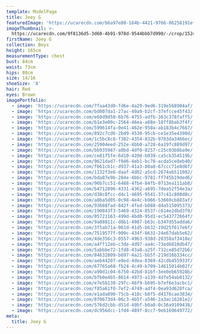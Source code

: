 ```yaml
---
template: ModelPage
title: Joey G
featuredImage: 'https://ucarecdn.com/b6a97e80-164b-4421-9766-06258191ef5e/'
imageThumbnail: >-
  https://ucarecdn.com/9f8136d5-3d60-4b91-978d-9544bbb7d990/-/crop/1524x1678/0,0/-/preview/
firstName: Joey G
collection: Boys
height: 165cm
measurementType: chest
bust: 84cm
waist: 73cm
hips: 80cm
size: 14/16
shoeSize: '8'
hair: Red
eyes: Brown
imagePortfolio:
  - image: 'https://ucarecdn.com/7faa43d0-fd6e-4a29-9ed6-319e568904af/'
  - image: 'https://ucarecdn.com/bd007da1-27ac-49a9-b2cf-37efcce45f43/'
  - image: 'https://ucarecdn.com/e60d9d50-6b76-4755-adfb-363c378faff5/'
  - image: 'https://ucarecdn.com/b1e3e00c-2564-46ea-a88e-18ff8bab3f4f/'
  - image: 'https://ucarecdn.com/599614fa-0e41-462e-950a-ab183b4c7667/'
  - image: 'https://ucarecdn.com/892c7cd6-2bd9-4530-95cb-ce1e35e4390d/'
  - image: 'https://ucarecdn.com/1c5bc8c8-f302-4354-832b-9703da3466ec/'
  - image: 'https://ucarecdn.com/25904eed-252e-4bb0-a728-6a19fc889d97/'
  - image: 'https://ucarecdn.com/bb935987-a8bd-4df0-8257-c25c03b8ba9e/'
  - image: 'https://ucarecdn.com/ce81f5fe-6d10-420d-b039-ca5cb354519b/'
  - image: 'https://ucarecdn.com/9621dad7-f046-4eb1-bc78-acda5ce8eb40/'
  - image: 'https://ucarecdn.com/f661cb1c-d937-41a3-80a8-67ccc71e8d6f/'
  - image: 'https://ucarecdn.com/1132f3e6-daaf-4d02-a5cd-2674ab511082/'
  - image: 'https://ucarecdn.com/bda87e9b-284e-4bbc-9781-ff745b19ded6/'
  - image: 'https://ucarecdn.com/96b7cc51-6488-4fb4-84fb-0713ea111ab8/'
  - image: 'https://ucarecdn.com/b4712896-4331-4362-a695-7dea52f54e3a/'
  - image: 'https://ucarecdn.com/d38c8fcc-d4c1-4695-9541-37c41c800d8c/'
  - image: 'https://ucarecdn.com/a8ba5d05-0c98-4e4c-b966-53669cb883af/'
  - image: 'https://ucarecdn.com/93688fad-842f-4fed-b088-d4a515095373/'
  - image: 'https://ucarecdn.com/190843f3-5469-4324-8537-c614e2dbd3f8/'
  - image: 'https://ucarecdn.com/05721163-499d-4bd0-95d1-ec543772664f/'
  - image: 'https://ucarecdn.com/9a08811c-d8b1-4987-b63c-b347d55adda6/'
  - image: 'https://ucarecdn.com/3f5ab71a-061d-41d5-b632-19d25f617e6f/'
  - image: 'https://ucarecdn.com/7519577f-909c-434f-8631-24e67dab5e62/'
  - image: 'https://ucarecdn.com/4de356c3-0557-4963-938d-28358af3418e/'
  - image: 'https://ucarecdn.com/a4ff12eb-c3de-4d97-aa4c-73ed6810db47/'
  - image: 'https://ucarecdn.com/5abbbe72-1fd8-43a8-a25f-732ce85d72b6/'
  - image: 'https://ucarecdn.com/84632809-b697-4a21-bb5f-219d16b334cc/'
  - image: 'https://ucarecdn.com/aeb44207-e0ed-4dea-8369-42cdb455933f/'
  - image: 'https://ucarecdn.com/67765a68-fb24-4c49-b709-14615014b02f/'
  - image: 'https://ucarecdn.com/a90d1c04-6750-42bd-81bf-3ee0eb65928b/'
  - image: 'https://ucarecdn.com/bfb0e4b5-8614-4973-a139-4dfe54ab8132/'
  - image: 'https://ucarecdn.com/e7e5b130-29fc-46f9-b695-b7ef6e3acbc1/'
  - image: 'https://ucarecdn.com/f85a61f0-7ef2-4749-adf4-0ea93d628fca/'
  - image: 'https://ucarecdn.com/e1ada890-75cb-410c-b8f5-d4176cae3834/'
  - image: 'https://ucarecdn.com/8f0673d4-06c3-4b5f-a546-2a3ac16281e2/'
  - image: 'https://ucarecdn.com/576d2cbb-d51d-49bf-b0a0-0c16a9109438/'
  - image: 'https://ucarecdn.com/dc956dcc-1fd4-489f-8cc7-9eb169649772/'
meta:
  title: Joey G
---
```



